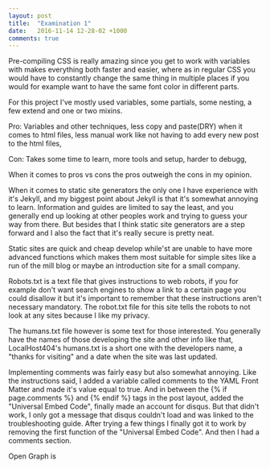```yaml
---
layout: post
title:  "Examination 1"
date:   2016-11-14 12-28-02 +1000
comments: true
---
```


Pre-compiling CSS is really amazing since you get to work with variables with makes everything both faster and easier,
where as in regular CSS you would have to constantly change the same thing in multiple places if you would for example
 want to have the same font color in different parts.

For this project I've mostly used variables, some partials, some nesting, a few extend and one or two mixins.

Pro: Variables and other techniques, less copy and paste(DRY) when it comes to html files, less manual work like not
having to add every new post to the html files,

Con: Takes some time to learn, more tools and setup, harder to debugg,

When it comes to pros vs cons the pros outweigh the cons in my opinion.

When it comes to static site generators the only one I have experience with it's Jekyll, and my biggest point about Jekyll
is that it's somewhat annoying to learn. Information and guides are limited to say the least, and you generally
end up looking at other peoples work and trying to guess your way from there. But besides that I think static site
generators are a step forward and I also the fact that it's really secure is pretty neat.

Static sites are quick and cheap develop while'st are unable to have more advanced functions which makes them most
suitable for simple sites like a run of the mill blog or maybe an introduction site for a small company.

Robots.txt is a text file that gives instructions to web robots, if you for example don't want search
engines to show a link to a certain page you could disallow it but it's important to remember that these instructions
 aren't necessary mandatory.
The robot.txt file for this site tells the robots to not look at any sites because I like my privacy.

The humans.txt file however is some text for those interested. You generally have the names of those developing the site
and other info like that, LocalHost404's humans.txt is a short one with the developers name, a "thanks for visiting"
and a date when the site was last updated.


Implementing comments was fairly easy but also somewhat annoying. Like the instructions said, I added a variable called
comments to the YAML Front Matter and made it's value equal to true. And in between the {% if page.comments %} and
{% endif %} tags in the post layout, added the "Universal Embed Code", finally made an account for disqus. But that
didn't work, I only got a message that disqus couldn't load and was linked to the troubleshooting guide. After trying a
few things I finally got it to work by removing the first function of the "Universal Embed Code". And then I had a
comments section.


Open Graph is


